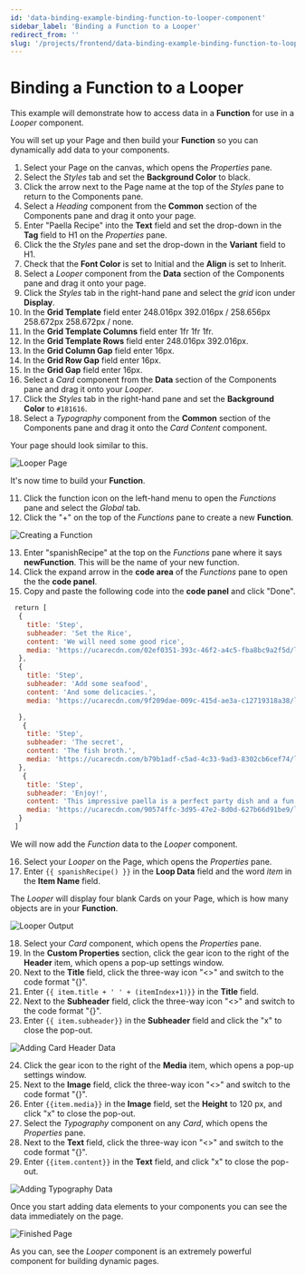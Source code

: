 ```yaml
---
id: 'data-binding-example-binding-function-to-looper-component'
sidebar_label: 'Binding a Function to a Looper'
redirect_from: ''
slug: '/projects/frontend/data-binding-example-binding-function-to-looper-component'
---
```


# Binding a Function to a Looper

This example will demonstrate how to access data in a **Function** for use in a *Looper* component.

You will set up your Page and then build your **Function** so you can dynamically add data to your components.

1. Select your Page on the canvas, which opens the *Properties* pane.
2. Select the *Styles* tab and set the **Background Color** to black.
3. Click the arrow next to the Page name at the top of the *Styles* pane to return to the Components pane.
4. Select a *Heading* component from the **Common** section of the Components pane and drag it onto your page. 
5. Enter "Paella Recipe" into the **Text** field and set the drop-down in the **Tag** field to H1 on the *Properties* pane.
6. Click the the *Styles* pane and set the drop-down in the **Variant** field to H1.
7. Check that the **Font Color** is set to Initial and the **Align** is set to Inherit.
8. Select a *Looper* component from the **Data** section of the Components pane and drag it onto your page. 
9. Click the *Styles* tab in the right-hand pane and select the *grid* icon under **Display**.
10. In the **Grid Template** field enter 248.016px 392.016px / 258.656px 258.672px 258.672px / none.
11. In the **Grid Template Columns** field enter 1fr 1fr 1fr.
12. In the **Grid Template Rows** field enter 248.016px 392.016px.
13. In the **Grid Column Gap** field enter 16px.
14. In the **Grid Row Gap** field enter 16px.
15. In the **Grid Gap** field enter 16px.
16. Select a *Card* component from the **Data** section of the Components pane and drag it onto your *Looper*.
17. Click the *Styles* tab in the right-hand pane and set the **Background Color** to `#181616`.
18. Select a *Typography* component from the **Common** section of the Components pane and drag it onto the *Card Content* component.

Your page should look similar to this.

![Looper Page](./_images/ab-state-looper-functions-1.png)

It's now time to build your **Function**.

11. Click the function icon on the left-hand menu to open the *Functions* pane and select the *Global* tab.
12. Click the "+" on the top of the *Functions* pane to create a new **Function**.

![Creating a Function](./_images/ab-state-looper-functions-2.png)

13. Enter "spanishRecipe" at the top on the *Functions* pane where it says **newFunction**. This will be the name of your new function.
14. Click the expand arrow in the **code area** of the *Functions* pane to open the the **code panel**.
15. Copy and paste the following code into the **code panel** and click "Done".

~~~js
 return [
  { 
    title: 'Step',
    subheader: 'Set the Rice',
    content: 'We will need some good rice',
    media: 'https://ucarecdn.com/02ef0351-393c-46f2-a4c5-fba8bc9a2f5d/looper1.png'
  },
  {
    title: 'Step',
    subheader: 'Add some seafood',
    content: 'And some delicacies.',
    media: 'https://ucarecdn.com/9f209dae-009c-415d-ae3a-c12719318a38/looper2.png'

  },
   {
    title: 'Step',
    subheader: 'The secret',
    content: 'The fish broth.',
    media: 'https://ucarecdn.com/b79b1adf-c5ad-4c33-9ad3-8302cb6cef74/looper3.png'
  },
   {
    title: 'Step',
    subheader: 'Enjoy!',
    content: 'This impressive paella is a perfect party dish and a fun meal to cook together with your guests.',
    media: 'https://ucarecdn.com/90574ffc-3d95-47e2-8d0d-627b66d91be9/looper4.png'
  }
 ]
~~~

We will now add the *Function* data to the *Looper* component.

16. Select your *Looper* on the Page, which opens the *Properties* pane.
17. Enter `{{ spanishRecipe() }}` in the **Loop Data** field and the word *item* in the **Item Name** field.

The *Looper* will display four blank Cards on your Page, which is how many objects are in your **Function**.

![Looper Output](./_images/ab-state-looper-functions-3.png)

18. Select your *Card* component, which opens the *Properties* pane.
19. In the **Custom Properties** section, click the gear icon to the right of the **Header** item, which opens a pop-up settings window. 
20. Next to the **Title** field, click the three-way icon "\<\>" and switch to the code format "{}". 
21. Enter `{{ item.title + ' ' + (itemIndex+1)}}` in the **Title** field. 
22. Next to the **Subheader** field, click the three-way icon "\<\>" and switch to the code format "{}".
23. Enter `{{ item.subheader}}` in the **Subheader** field and click the "x" to close the pop-out.

![Adding Card Header Data](./_images/ab-state-looper-functions-4.png)

24. Click the gear icon to the right of the **Media** item, which opens a pop-up settings window. 
25. Next to the **Image** field, click the three-way icon "\<\>" and switch to the code format "{}". 
26. Enter `{{item.media}}` in the **Image** field, set the **Height** to 120 px, and click "x" to close the pop-out.
27. Select the *Typography* component on any *Card*, which opens the *Properties* pane. 
28. Next to the **Text** field, click the three-way icon "\<\>" and switch to the code format "{}".
29. Enter `{{item.content}}` in the **Text** field, and click "x" to close the pop-out.

![Adding Typography Data](./_images/ab-state-looper-functions-5.png)

Once you start adding data elements to your components you can see the data immediately on the page.

![Finished Page](./_images/ab-state-looper-functions-6.png)

As you can, see the *Looper* component is an extremely powerful component for building dynamic pages.



